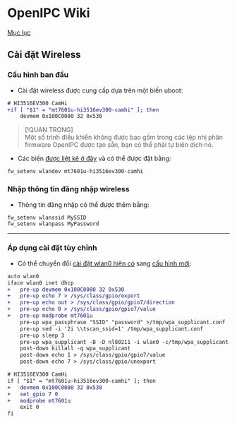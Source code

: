 # OpenIPC Wiki
[Mục lục](../README.md)

Cài đặt Wireless
---

### Cấu hình ban đầu

- Cài đặt wireless được cung cấp dựa trên một biến uboot:

```diff
# HI3516EV300 CamHi
+if [ "$1" = "mt7601u-hi3516ev300-camhi" ]; then
	devmem 0x100C0080 32 0x530
```

> [!QUAN TRỌNG]  
> Một số trình điều khiển không được bao gồm trong các tệp nhị phân firmware OpenIPC được tạo sẵn, bạn có thể phải tự biên dịch nó.

- Các biến [được liệt kê ở đây][1] và có thể được đặt bằng:
```shell
fw_setenv wlandev mt7601u-hi3516ev300-camhi
```

### Nhập thông tin đăng nhập wireless

- Thông tin đăng nhập có thể được thêm bằng:

```shell
fw_setenv wlanssid MySSID
fw_setenv wlanpass MyPassword
```

---

### Áp dụng cài đặt tùy chỉnh

- Có thể chuyển đổi [cài đặt wlan0 hiện có](../en/network-settings.md) sang [cấu hình mới][1]:

```diff
auto wlan0
iface wlan0 inet dhcp
+	pre-up devmem 0x100C0080 32 0x530
+	pre-up echo 7 > /sys/class/gpio/export
+	pre-up echo out > /sys/class/gpio/gpio7/direction
+	pre-up echo 0 > /sys/class/gpio/gpio7/value
+	pre-up modprobe mt7601u
	pre-up wpa_passphrase "SSID" "password" >/tmp/wpa_supplicant.conf
	pre-up sed -i '2i \\tscan_ssid=1' /tmp/wpa_supplicant.conf
	pre-up sleep 3
	pre-up wpa_supplicant -B -D nl80211 -i wlan0 -c/tmp/wpa_supplicant.conf
	post-down killall -q wpa_supplicant
	post-down echo 1 > /sys/class/gpio/gpio7/value
	post-down echo 7 > /sys/class/gpio/unexport
```

```diff
# HI3516EV300 CamHi
if [ "$1" = "mt7601u-hi3516ev300-camhi" ]; then
+	devmem 0x100C0080 32 0x530
+	set_gpio 7 0
+	modprobe mt7601u
	exit 0
fi
```

[1]: https://github.com/OpenIPC/firmware/blob/master/general/overlay/etc/wireless


